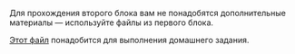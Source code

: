 Для прохождения второго блока вам не понадобятся дополнительные материалы — используйте файлы из первого блока.

[Этот файл](https://study.softculture.cc/img/RHN_72/Block_2_Files.zip) понадобится для выполнения домашнего задания.